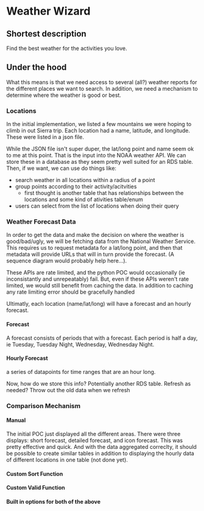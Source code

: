 # Weather Wizard

## Shortest description
Find the best weather for the activities you love.

## Under the hood
What this means is that we need access to several (all?) weather reports for the different places we want to search.
In addition, we need a mechanism to determine where the weather is good or best.

### Locations
In the initial implementation, we listed a few mountains we were hoping to climb in out Sierra trip. Each location had
a name, latitude, and longitude. These were listed in a json file.

While the JSON file isn't super duper, the lat/long point and name seem ok to me at this point. That is the input into
the NOAA weather API. We can store these in a database as they seem pretty well suited for an RDS table. Then, if we want,
we can use do things like:
* search weather in all locations within a radius of a point
* group points according to their activity/acitvities
  * first thought is another table that has relationships between the locations and some kind of ativities table/enum
* users can select from the list of locations when doing their query

### Weather Forecast Data
In order to get the data and make the decision on where the weather is good/bad/ugly, we will be fetching data from the
National Weather Service. This requires us to request metadata for a lat/long point, and then that metadata will provide
URLs that will in turn provide the forecast. (A sequence diagram would probably help here...).

These APIs are rate limited, and the python POC would occasionally (ie inconsistantly and unrepeatably) fail. But, even if
these APIs weren't rate limited, we would still benefit from caching the data. In addition to caching any rate limiting
error should be gracefully handled

Ultimatly, each location (name/lat/long) will have a forecast and an hourly forecast.

#### Forecast
A forecast consists of periods that with a forecast. Each period is half a day, ie Tuesday, Tuesday Night, Wednesday, Wednesday
Night.

#### Hourly Forecast
a series of datapoints for time ranges that are an hour long.

Now, how do we store this info? Potentially another RDS table.
Refresh as needed?
Throw out the old data when we refresh

### Comparison Mechanism

#### Manual
The initial POC just displayed all the different areas. There were three displays: short forecast, detailed forecast, and icon forecast.
This was pretty effective and quick. And with the data aggregated correclty, it should be possible to create similar tables in addition to
displaying the hourly data of different locations in one table (not done yet).

#### Custom Sort Function

#### Custom Valid Function

#### Built in options for both of the above
